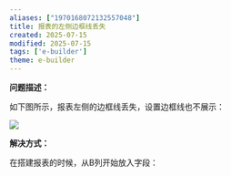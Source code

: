 ```yaml
---
aliases: ["1970168072132557048"]
title: 报表的左侧边框线丢失
created: 2025-07-15
modified: 2025-07-15
tags: ['e-builder']
theme: e-builder
---
```


**问题描述：**

如下图所示，报表左侧的边框线丢失，设置边框线也不展示：

![](https://myhelpdoc.oss-cn-heyuan.aliyuncs.com/mdimages/e9efffb797a36646935e6438ce556665.jpg)

**解决方式：**

在搭建报表的时候，从B列开始放入字段：  
